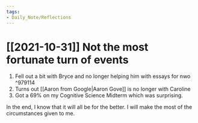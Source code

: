 ```yaml
---
tags:
- Daily_Note/Reflections
---
```


# [[2021-10-31]] Not the most fortunate turn of events



1. Fell out a bit with Bryce and no longer helping him with essays for nwo ^979114
2. Turns out [[Aaron from Google|Aaron Gove]] is no longer with Caroline
3. Got a 69% on my Cognitive Science Midterm which was surprising.

In the end, I know that it will all be for the better. I will make the most of the circumstances given to me.